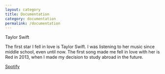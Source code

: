 ```yaml
---
layout: category
title: Documentation
category: documentation
permalink: /documentation
---
```


<p>Taylor Swift</p>

<p>
  The first star I fell in love is Taylor Swift. I was listening to her music since middle school, even until now. The first song made me fell in love with her is Red in 2013, when I made my decision to study abroad in the future. 

</p>

[Spotify](https://open.spotify.com/user/31ggrhq44zumsakzdew6nxkgpkby)




